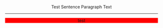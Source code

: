 <p align="center">Test Sentence Paragraph Text</p>

---

<div align="center" style="background-color: red;">
  test
</div>
